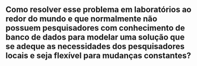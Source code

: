 <!-- .slide: data-background="img/motivation.jpg" -->

## Como resolver esse problema em laboratórios ao redor do mundo e que normalmente não possuem pesquisadores com conhecimento de banco de dados para modelar uma solução que se adeque as necessidades dos pesquisadores locais e seja flexível para mudanças constantes?
